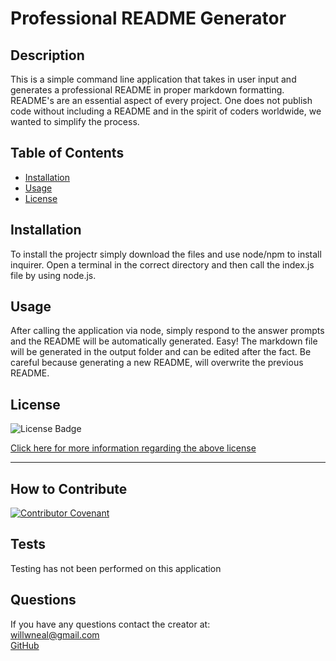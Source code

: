 
  # Professional README Generator

  ## Description

  This is a simple command line application that takes in user input and generates a professional README in proper markdown formatting. README's are an essential aspect of every project. One does not publish code without including a README and in the spirit of coders worldwide, we wanted to simplify the process.  

  ## Table of Contents 

  - [Installation](#installation)
  - [Usage](#usage)
  - [License](#license)

  ## Installation
  
  To install the projectr simply download the files and use node/npm to install inquirer. Open a terminal in the correct directory and then call the index.js file by using node.js.

  ## Usage

  After calling the application via node, simply respond to the answer prompts and the README will be automatically generated. Easy! The markdown file will be generated in the output folder and can be edited after the fact. Be careful because generating a new README, will overwrite the previous README.

  ## License

  ![License Badge](https://img.shields.io/badge/license-MIT-orange?style=plastic=appveyor?raw=true)
  <br>
  
  [Click here for more information regarding the above license](https://opensource.org/licenses/MIT)
    
  ---
    
  

  ## How to Contribute

  [![Contributor Covenant](https://img.shields.io/badge/Contributor%20Covenant-2.1-4baaaa.svg)](code_of_conduct.md)
  
  ## Tests

  Testing has not been performed on this application

  ## Questions
  
  If you have any questions contact the creator at:
  <br>
  [willwneal@gmail.com](mailto:willwneal@gmail.com)
  <br>
  [GitHub](https://github.com/Will-Neal)

